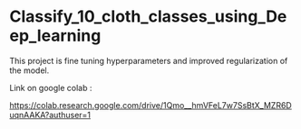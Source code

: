 # Classify_10_cloth_classes_using_Deep_learning
This project is fine tuning hyperparameters and improved regularization of the model.


Link on google colab :

https://colab.research.google.com/drive/1Qmo__hmVFeL7w7SsBtX_MZR6DuqnAAKA?authuser=1
